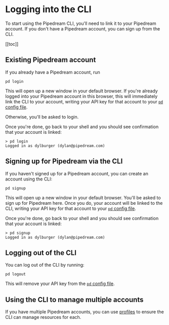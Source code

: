 # Logging into the CLI

To start using the Pipedream CLI, you'll need to link it to your Pipedream account. If you don't have a Pipedream account, you can sign up from the CLI.

[[toc]]

## Existing Pipedream account

If you already have a Pipedream account, run

```
pd login
```

This will open up a new window in your default browser. If you're already logged into your Pipedream account in this browser, this will immediately link the CLI to your account, writing your API key for that account to your [`pd` config file](/cli/reference/#cli-config-file). 

Otherwise, you'll be asked to login.

Once you're done, go back to your shell and you should see confirmation that your account is linked:

```
> pd login
Logged in as dylburger (dylan@pipedream.com)
```

## Signing up for Pipedream via the CLI

If you haven't signed up for a Pipedream account, you can create an account using the CLI:

```
pd signup
```

This will open up a new window in your default browser. You'll be asked to sign up for Pipedream here. Once you do, your account will be linked to the CLI, writing your API key for that account to your [`pd` config file](/cli/reference/#cli-config-file).

Once you're done, go back to your shell and you should see confirmation that your account is linked:

```
> pd signup
Logged in as dylburger (dylan@pipedream.com)
```

## Logging out of the CLI

You can log out of the CLI by running:

```
pd logout
```

This will remove your API key from the [`pd` config file](/cli/reference/#cli-config-file).

## Using the CLI to manage multiple accounts

If you have multiple Pipedream accounts, you can use [profiles](/cli/reference/#profiles) to ensure the CLI can manage resources for each.

<Footer />
